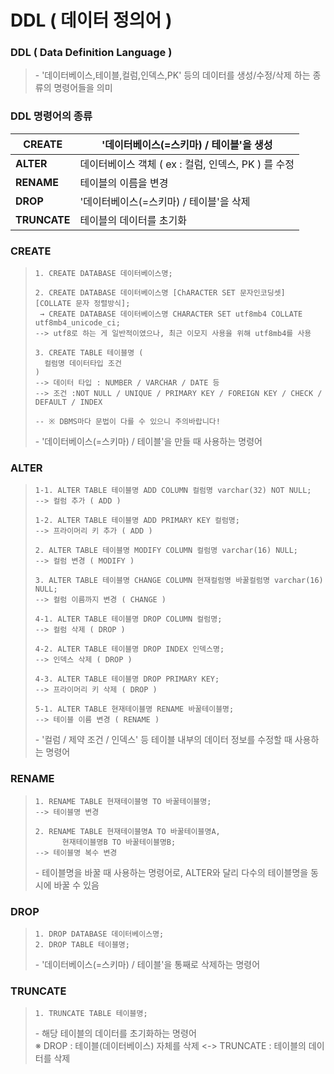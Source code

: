 # DDL ( 데이터 정의어 )

### **DDL ( Data Definition Language )**

> \- '데이터베이스,테이블,컬럼,인덱스,PK' 등의 데이터를 생성/수정/삭제 하는 종류의 명령어들을 의미

### **DDL 명령어의 종류**

| **CREATE**   | '데이터베이스(=스키마) / 테이블'을 생성            |
| ------------ | ----------------------------------- |
| **ALTER**    | 데이터베이스 객체 ( ex : 컬럼, 인덱스, PK ) 를 수정 |
| **RENAME**   | 테이블의 이름을 변경                         |
| **DROP**     | '데이터베이스(=스키마) / 테이블'을 삭제            |
| **TRUNCATE** | 테이블의 데이터를 초기화                       |

### **CREATE**

> ```
> 1. CREATE DATABASE 데이터베이스명;
>
> 2. CREATE DATABASE 데이터베이스명 [ChARACTER SET 문자인코딩셋] [COLLATE 문자 정렬방식];
>  → CREATE DATABASE 데이터베이스명 CHARACTER SET utf8mb4 COLLATE utf8mb4_unicode_ci;
> --> utf8로 하는 게 일반적이였으나, 최근 이모지 사용을 위해 utf8mb4를 사용
>  
> 3. CREATE TABLE 테이블명 (
> 	컬럼명 데이터타입 조건
> )
> --> 데이터 타입 : NUMBER / VARCHAR / DATE 등
> --> 조건 :NOT NULL / UNIQUE / PRIMARY KEY / FOREIGN KEY / CHECK / DEFAULT / INDEX
>
> -- ※ DBMS마다 문법이 다를 수 있으니 주의바랍니다!
> ```
>
> \- '데이터베이스(=스키마) / 테이블'을 만들 때 사용하는 명령어

### **ALTER**

> ```
> 1-1. ALTER TABLE 테이블명 ADD COLUMN 컬럼명 varchar(32) NOT NULL;
> --> 컬럼 추가 ( ADD )
>
> 1-2. ALTER TABLE 테이블명 ADD PRIMARY KEY 컬럼명;
> --> 프라이머리 키 추가 ( ADD )
>
> 2. ALTER TABLE 테이블명 MODIFY COLUMN 컬럼명 varchar(16) NULL;
> --> 컬럼 변경 ( MODIFY )
>
> 3. ALTER TABLE 테이블명 CHANGE COLUMN 현재컬럼명 바꿀컬럼명 varchar(16) NULL;
> --> 컬럼 이름까지 변경 ( CHANGE )
>
> 4-1. ALTER TABLE 테이블명 DROP COLUMN 컬럼명;
> --> 컬럼 삭제 ( DROP )
>
> 4-2. ALTER TABLE 테이블명 DROP INDEX 인덱스명;
> --> 인덱스 삭제 ( DROP )
>
> 4-3. ALTER TABLE 테이블명 DROP PRIMARY KEY;
> --> 프라이머리 키 삭제 ( DROP )
>
> 5-1. ALTER TABLE 현재테이블명 RENAME 바꿀테이블명;
> --> 테이블 이름 변경 ( RENAME )
> ```
>
> \- '컬럼 / 제약 조건 / 인덱스' 등 테이블 내부의 데이터 정보를 수정할 때 사용하는 명령어

### **RENAME**

> ```
> 1. RENAME TABLE 현재테이블명 TO 바꿀테이블명;
> --> 테이블명 변경
>
> 2. RENAME TABLE 현재테이블명A TO 바꿀테이블명A,
> 		현재테이블명B TO 바꿀테이블명B;
> --> 테이블명 복수 변경
> ```
>
> \- 테이블명을 바꿀 때 사용하는 명령어로, ALTER와 달리 다수의 테이블명을 동시에 바꿀 수 있음

### **DROP**

> ```
> 1. DROP DATABASE 데이터베이스명;
> 2. DROP TABLE 테이블명;
> ```
>
> \- '데이터베이스(=스키마) / 테이블'을 통째로 삭제하는 명령어

### **TRUNCATE**

> ```
> 1. TRUNCATE TABLE 테이블명;
> ```
>
> \- 해당 테이블의 데이터를 초기화하는 명령어\
> ※ DROP : 테이블(데이터베이스) 자체를 삭제 <-> TRUNCATE : 테이블의 데이터를 삭제
